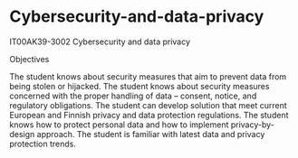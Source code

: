 # Cybersecurity-and-data-privacy
IT00AK39-3002 Cybersecurity and data privacy

Objectives

The student knows about security measures that aim to prevent data from being stolen or hijacked.
The student knows about security measures concerned with the proper handling of data – consent, notice, and regulatory obligations.
The student can develop solution that meet current European and Finnish privacy and data protection regulations.
The student knows how to protect personal data and how to implement privacy-by-design approach.
The student is familiar with latest data and privacy protection trends.
